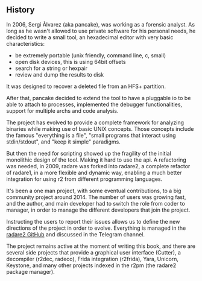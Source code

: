 ## History

In 2006, Sergi Àlvarez (aka pancake), was working as a forensic analyst. As long as he wasn't allowed to use private software for his personal needs, he decided to write a small tool, an hexadecimal editor with very basic characteristics:

* be extremely portable (unix friendly, command line, c, small)
* open disk devices, this is using 64bit offsets
* search for a string or hexpair
* review and dump the results to disk

It was designed to recover a deleted file from an HFS+ partition.

After that, pancake decided to extend the tool to have a pluggable io to be able to attach to processes, implemented the debugger functionalities, support for multiple archs and code analysis.

The project has evolved to provide a complete framework for analyzing binaries while making use of basic UNIX concepts. Those concepts include the famous "everything is a file", "small programs that interact using stdin/stdout", and "keep it simple" paradigms.

But then the need for scripting showed up the fragility of the initial monolithic design of the tool. Making it hard to use the api. A refactoring was needed, in 2009, radare was forked into radare2, a complete refactor of radare1, in a more flexible and dynamic way, enabling a much better integration for using r2 from different programming languages.

It's been a one man project, with some eventual contributions, to a big community project around 2014. The number of users was growing fast, and the author, and main developer had to switch the role from coder to manager, in order to manage the different developers that join the project.

Instructing the users to report their issues allows us to define the new directions of the project in order to evolve. Everything is managed in the [radare2 GitHub](https://github.com/radare/radare2) and discussed in the Telegram channel.

The project remains active at the moment of writing this book, and there are several side projects that provide a graphical user interface (Cutter), a decompiler (r2dec, radeco), Frida integration (r2frida), Yara, Unicorn, Keystone, and many other projects indexed in the r2pm (the radare2 package manager).
